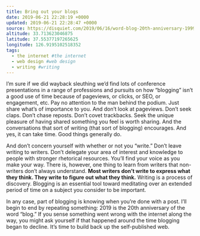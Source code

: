 ```yaml
---
title: Bring out your blogs
date: 2019-06-21 22:28:19 +0000
updated: 2019-06-21 22:28:47 +0000
source: https://disquiet.com/2019/06/16/word-blog-20th-anniversary-1999/
altitude: 33.713623046875
latitude: 37.55377197265625
longitude: 126.9195102518352
tags:
  - the internet #the internet
  - web design #web design
  - writing #writing
---
```

I’m sure if we did wayback sleuthing we’d find lots of conference presentations in a range of professions and pursuits on how “blogging” isn’t a good use of time because of pageviews, or clicks, or SEO, or engagement, etc. Pay no attention to the man behind the podium. Just share what’s of importance to you. And don’t look at pageviews. Don’t seek claps. Don’t chase reposts. Don’t covet trackbacks. Seek the unique pleasure of having shared something you feel is worth sharing. And the conversations that sort of writing (that sort of blogging) encourages. And yes, it can take time. Good things generally do.
And don’t concern yourself with whether or not you “write.” Don’t leave writing to writers. Don’t delegate your area of interest and knowledge to people with stronger rhetorical resources. You’ll find your voice as you make your way. There is, however, one thing to learn from writers that non-writers don’t always understand. __Most writers don’t write to express what they think. They write to figure out what they think.__ Writing is a process of discovery. Blogging is an essential tool toward meditating over an extended period of time on a subject you consider to be important.
In any case, part of blogging is knowing when you’re done with a post. I’ll begin to end by repeating something: 2019 is the 20th anniversary of the word “blog.” If you sense something went wrong with the internet along the way, you might ask yourself if that happened around the time blogging began to decline. It’s time to build back up the self-published web.